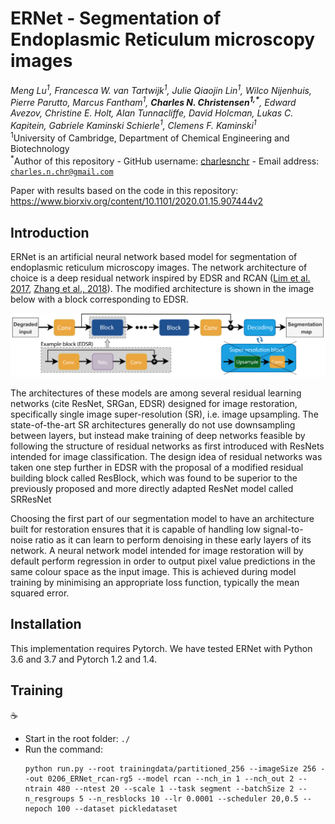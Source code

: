 # ERNet - Segmentation of Endoplasmic Reticulum microscopy images
_Meng Lu<sup>1</sup>, Francesca W. van Tartwijk<sup>1</sup>, Julie Qiaojin Lin<sup>1</sup>, Wilco Nijenhuis, Pierre Parutto, Marcus Fantham<sup>1</sup>,  __Charles N. Christensen<sup>1,*</sup>__, Edward  Avezov, Christine E. Holt, Alan Tunnacliffe, David Holcman, Lukas C. Kapitein, Gabriele Kaminski Schierle<sup>1</sup>, Clemens F. Kaminski<sup>1</sup></br>_
<sup>1</sup>University of Cambridge, Department of Chemical Engineering and Biotechnology</br>
<sup> *</sup>Author of this repository - GitHub username: [charlesnchr](http://github.com/charlesnchr) - Email address: <code>charles.n.chr@gmail.com</code>

Paper with results based on the code in this repository: https://www.biorxiv.org/content/10.1101/2020.01.15.907444v2

## Introduction 

ERNet is an artificial neural network based model for segmentation of endoplasmic reticulum microscopy images. The network architecture of choice is a deep residual network inspired by EDSR and RCAN ([Lim et al. 2017](https://arxiv.org/abs/1707.02921), [Zhang et al., 2018](https://arxiv.org/abs/1807.02758)). The modified architecture is shown in the image below with a block corresponding to EDSR. 

<img src="fig/architecture.png">

The architectures of these models are among several residual learning networks (cite ResNet, SRGan, EDSR) designed for image restoration, specifically single image super-resolution (SR), i.e. image upsampling. The state-of-the-art SR architectures generally do not use downsampling between layers, but instead make training of deep networks feasible by following the structure of residual networks as first introduced with ResNets intended for image classification. The design idea of residual networks was taken one step further in EDSR with the proposal of a modified residual building block called ResBlock, which was found to be superior to the previously proposed and more directly adapted ResNet model called SRResNet

Choosing the first part of our segmentation model to have an architecture built for restoration ensures that it is capable of handling low signal-to-noise ratio as it can learn to perform denoising in these early layers of its network. A neural network model intended for image restoration will by default perform regression in order to output pixel value predictions in the same colour space as the input image. This is achieved during model training by minimising an appropriate loss function, typically the mean squared error. 

## Installation

This implementation requires Pytorch. We have tested ERNet with Python 3.6 and 3.7 and Pytorch 1.2 and 1.4. 

## Training 
:coffee:
* Start in the root folder: ```./```
* Run the command:
  ```
  python run.py --root trainingdata/partitioned_256 --imageSize 256 --out 0206_ERNet_rcan-rg5 --model rcan --nch_in 1 --nch_out 2 --ntrain 480 --ntest 20 --scale 1 --task segment --batchSize 2 --n_resgroups 5 --n_resblocks 10 --lr 0.0001 --scheduler 20,0.5 --nepoch 100 --dataset pickledataset
  ```

